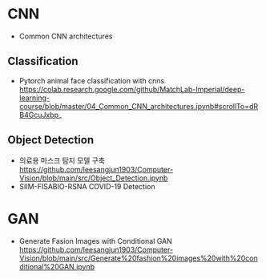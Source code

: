 # CNN
- Common CNN architectures
## Classification
- Pytorch animal face classification with cnns https://colab.research.google.com/github/MatchLab-Imperial/deep-learning-course/blob/master/04_Common_CNN_architectures.ipynb#scrollTo=dRB4GcuJxbp_

## Object Detection
- 의료용 마스크 탐지 모델 구축  
https://github.com/leesangjun1903/Computer-Vision/blob/main/src/Object_Detection.ipynb  
- SIIM-FISABIO-RSNA COVID-19 Detection

# GAN
- Generate Fasion Images with Conditional GAN https://github.com/leesangjun1903/Computer-Vision/blob/main/src/Generate%20fashion%20images%20with%20conditional%20GAN.ipynb

